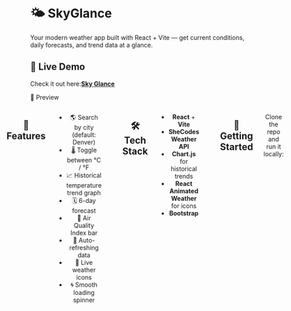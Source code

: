 # 🌤️ SkyGlance

Your modern weather app built with React + Vite — get current conditions, daily forecasts, and trend data at a glance.

## 🚀 Live Demo 
Check it out here:[**Sky Glance**](https://skyglance.netlify.app)

📸 Preview
<div align="center" style="display: flex; justify-content: center; gap: 1.5rem;">
  <div>
    <img src="./DeviceMockUp.png" alt="Desktop" style="height: 300px;" />
</div>

---

## 🌟 Features
- 🌎 Search by city (default: Denver)
- 🌡 Toggle between °C / °F
- 📈 Historical temperature trend graph
- 🗓 6-day forecast
- 🍃 Air Quality Index bar
- 🔄 Auto-refreshing data
- 💨 Live weather icons
- 🌀 Smooth loading spinner

---

## 🛠️ Tech Stack
- **React** + **Vite**
- **SheCodes Weather API**
- **Chart.js** for historical trends
- **React Animated Weather** for icons
- **Bootstrap**

---

## 🚀 Getting Started

Clone the repo and run it locally:

```bash
git clone https://github.com/CindaCodes/SkyGlance.git
cd SkyGlance
npm install
npm run dev






